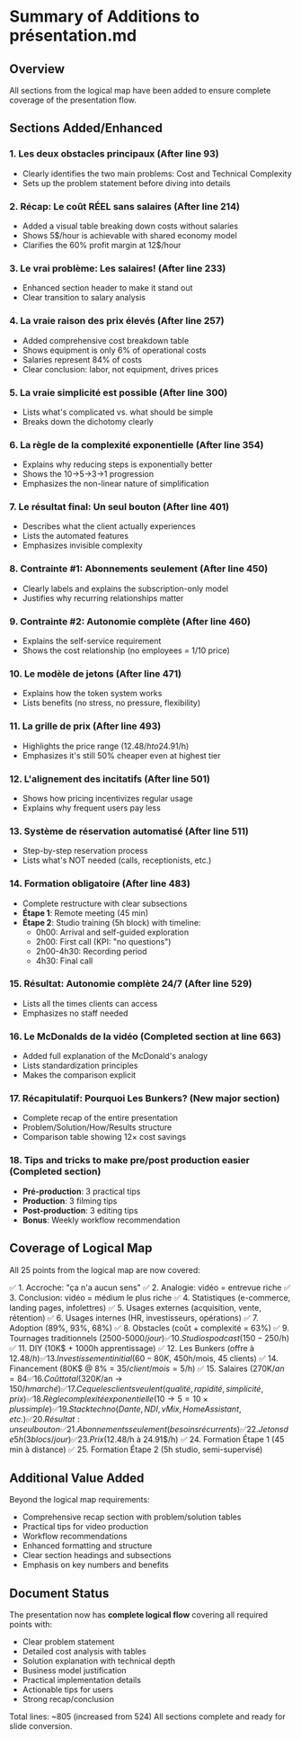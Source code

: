 # Summary of Additions to présentation.md

## Overview
All sections from the logical map have been added to ensure complete coverage of the presentation flow.

## Sections Added/Enhanced

### 1. **Les deux obstacles principaux** (After line 93)
- Clearly identifies the two main problems: Cost and Technical Complexity
- Sets up the problem statement before diving into details

### 2. **Récap: Le coût RÉEL sans salaires** (After line 214)
- Added a visual table breaking down costs without salaries
- Shows 5$/hour is achievable with shared economy model
- Clarifies the 60% profit margin at 12$/hour

### 3. **Le vrai problème: Les salaires!** (After line 233)
- Enhanced section header to make it stand out
- Clear transition to salary analysis

### 4. **La vraie raison des prix élevés** (After line 257)
- Added comprehensive cost breakdown table
- Shows equipment is only 6% of operational costs
- Salaries represent 84% of costs
- Clear conclusion: labor, not equipment, drives prices

### 5. **La vraie simplicité est possible** (After line 300)
- Lists what's complicated vs. what should be simple
- Breaks down the dichotomy clearly

### 6. **La règle de la complexité exponentielle** (After line 354)
- Explains why reducing steps is exponentially better
- Shows the 10→5→3→1 progression
- Emphasizes the non-linear nature of simplification

### 7. **Le résultat final: Un seul bouton** (After line 401)
- Describes what the client actually experiences
- Lists the automated features
- Emphasizes invisible complexity

### 8. **Contrainte #1: Abonnements seulement** (After line 450)
- Clearly labels and explains the subscription-only model
- Justifies why recurring relationships matter

### 9. **Contrainte #2: Autonomie complète** (After line 460)
- Explains the self-service requirement
- Shows the cost relationship (no employees = 1/10 price)

### 10. **Le modèle de jetons** (After line 471)
- Explains how the token system works
- Lists benefits (no stress, no pressure, flexibility)

### 11. **La grille de prix** (After line 493)
- Highlights the price range (12.48$/h to 24.91$/h)
- Emphasizes it's still 50% cheaper even at highest tier

### 12. **L'alignement des incitatifs** (After line 501)
- Shows how pricing incentivizes regular usage
- Explains why frequent users pay less

### 13. **Système de réservation automatisé** (After line 511)
- Step-by-step reservation process
- Lists what's NOT needed (calls, receptionists, etc.)

### 14. **Formation obligatoire** (After line 483)
- Complete restructure with clear subsections
- **Étape 1**: Remote meeting (45 min)
- **Étape 2**: Studio training (5h block) with timeline:
  - 0h00: Arrival and self-guided exploration
  - 2h00: First call (KPI: "no questions")
  - 2h00-4h30: Recording period
  - 4h30: Final call

### 15. **Résultat: Autonomie complète 24/7** (After line 529)
- Lists all the times clients can access
- Emphasizes no staff needed

### 16. **Le McDonalds de la vidéo** (Completed section at line 663)
- Added full explanation of the McDonald's analogy
- Lists standardization principles
- Makes the comparison explicit

### 17. **Récapitulatif: Pourquoi Les Bunkers?** (New major section)
- Complete recap of the entire presentation
- Problem/Solution/How/Results structure
- Comparison table showing 12× cost savings

### 18. **Tips and tricks to make pre/post production easier** (Completed section)
- **Pré-production**: 3 practical tips
- **Production**: 3 filming tips
- **Post-production**: 3 editing tips
- **Bonus**: Weekly workflow recommendation

## Coverage of Logical Map

All 25 points from the logical map are now covered:

✅ 1. Accroche: "ça n'a aucun sens"
✅ 2. Analogie: vidéo = entrevue riche
✅ 3. Conclusion: vidéo = médium le plus riche
✅ 4. Statistiques (e-commerce, landing pages, infolettres)
✅ 5. Usages externes (acquisition, vente, rétention)
✅ 6. Usages internes (HR, investisseurs, opérations)
✅ 7. Adoption (89%, 93%, 68%)
✅ 8. Obstacles (coût + complexité = 63%)
✅ 9. Tournages traditionnels (2500-5000$/jour)
✅ 10. Studios podcast (150-250$/h)
✅ 11. DIY (10K$ + 1000h apprentissage)
✅ 12. Les Bunkers (offre à 12.48$/h)
✅ 13. Investissement initial (60-80K$, 450h/mois, 45 clients)
✅ 14. Financement (80K$ @ 8% = 35$/client/mois = 5$/h)
✅ 15. Salaires (270K$/an = 84% des coûts)
✅ 16. Coût total (320K$/an → 150$/h marché)
✅ 17. Ce que les clients veulent (qualité, rapidité, simplicité, prix)
✅ 18. Règle complexité exponentielle (10→5 = 10× plus simple)
✅ 19. Stack techno (Dante, NDI, vMix, Home Assistant, etc.)
✅ 20. Résultat: un seul bouton
✅ 21. Abonnements seulement (besoins récurrents)
✅ 22. Jetons de 5h (3 blocs/jour)
✅ 23. Prix (12.48$/h à 24.91$/h)
✅ 24. Formation Étape 1 (45 min à distance)
✅ 25. Formation Étape 2 (5h studio, semi-supervisé)

## Additional Value Added

Beyond the logical map requirements:
- Comprehensive recap section with problem/solution tables
- Practical tips for video production
- Workflow recommendations
- Enhanced formatting and structure
- Clear section headings and subsections
- Emphasis on key numbers and benefits

## Document Status

The presentation now has **complete logical flow** covering all required points with:
- Clear problem statement
- Detailed cost analysis with tables
- Solution explanation with technical depth
- Business model justification
- Practical implementation details
- Actionable tips for users
- Strong recap/conclusion

Total lines: ~805 (increased from 524)
All sections complete and ready for slide conversion.



